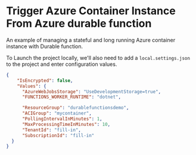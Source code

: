 # Trigger Azure Container Instance From Azure durable function

An example of managing a stateful and long running Azure container instance with Durable function.

To Launch the project locally, we'll also need to add a `local.settings.json` to the project and enter configuration values.
```json
{
    "IsEncrypted": false,
    "Values": {
      "AzureWebJobsStorage": "UseDevelopmentStorage=true",
      "FUNCTIONS_WORKER_RUNTIME": "dotnet",

      "ResourceGroup": "durablefunctionsdemo",
      "ACIGroup": "mycontainer",
      "PollingIntervalInMinutes": 1,
      "MaxProcessingTimeInMinutes": 10,
      "TenantId": "fill-in",
      "SubscriptionId": "fill-in"
  }
}
```